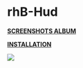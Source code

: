 # rhB-Hud

**[SCREENSHOTS ALBUM](https://imgur.com/a/VSPoa)** 

**[INSTALLATION](https://imgur.com/a/w3Ah6)**

![](https://i.imgur.com/7dfJYSG.jpg)
